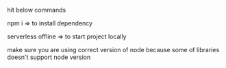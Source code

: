 hit below commands

npm i => to install dependency

serverless offline => to start project locally

make sure you are using correct version of node because some of libraries doesn't support node version
